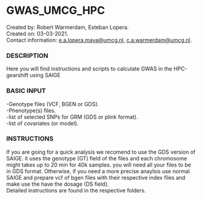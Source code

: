 # GWAS_UMCG_HPC

Created by: Robert Warmerdam, Esteban Lopera.\
Created on: 03-03-2021. \
Contact information: e.a.lopera.maya@umcg.nl, c.a.warmerdam@umcg.nl. 

### DESCRIPTION
Here you will find instructions and scripts to calculate GWAS in the HPC-gearshift using SAIGE

### BASIC INPUT
-Genotype files (VCF, BGEN or GDS). \
-Phenotype(s) files. \
-list of selected SNPs for GRM  (GDS or plink format). \
-list of covariates (or model). 

### INSTRUCTIONS
If you are going for a quick analysis we recomend to use the GDS version of SAIGE. it uses the genotype (GT) field of the files and each chromosome might takes up to 20 min for 40k samples. you will need all your files to be in GDS format. Otherwise, if you need a more precise anaylsis use normal SAIGE and prepare vcf of bgen files with their respective index files and make use the have the dosage (DS field). \
Detailed instructions are found in the respective folders.
